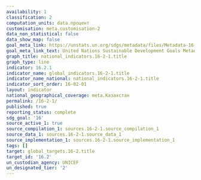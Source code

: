 ```yaml
---
availability: 1
classification: 2
computation_units: data.процент
customisation: meta.customisation-2
data_non_statistical: false
data_show_map: false
goal_meta_link: https://unstats.un.org/sdgs/metadata/files/Metadata-16-02-01.pdf
goal_meta_link_text: United Nations Sustainable Development Goals Metadata (pdf 1361kB)
graph_title: national_indicators.16-2-1.title
graph_type: line
indicator: 16.2.1
indicator_name: global_indicators.16-2-1.title
indicator_name_national: national_indicators.16-2-1.title
indicator_sort_order: 16-02-01
layout: indicator
national_geographical_coverage: meta.Казахстан
permalink: /16-2-1/
published: true
reporting_status: complete
sdg_goal: '16'
source_active_1: true
source_compilation_1: sources.16-2-1.source_compilation_1
source_data_1: sources.16-2-1.source_data_1
source_implementation_1: sources.16-2-1.source_implementation_1
tags: []
target: global_targets.16-2.title
target_id: '16.2'
un_custodian_agency: UNICEF
un_designated_tier: '2'
---
```

